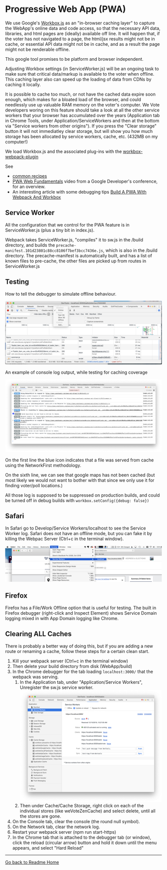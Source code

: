 # Progressive Web App (PWA)

We use Google's [Workbox.js](https://developers.google.com/web/tools/workbox/guides/get-started) as an
"in-browser caching layer" to capture the WebApp's online data and code access, so that the necessary API data, libraries, and html pages are
(ideally) available off line.  It will happen that, if the voter has not navigated to a page, the html/jsx results might not be in
cache, or essential API data might not be in cache, and as a result the page might not be renderable offline.

This google tool promises to be platform and browser independent.

Adjusting Workbox settings (in ServiceWorker.js) will be an ongoing task to make sure that critical data/markup
is available to the voter when offline.  This caching layer also can speed up the loading of data from CDNs by
caching it locally.

It is possible to cache too much, or not have the cached data expire soon enough, which makes for a bloated load
of the browser, and could needlessly use up valuable RAM memory on the voter's computer.   We Vote developers woring on
this feature should take a look at all the other service workers that your browser has accumulated over the years (Application tab in
Chrome Tools, under Application/ServiceWorkers  and then at the bottom via "Service workers from other origins").  If you press
the "Clear storage" button it will not immediatley clear storage, but will show you how much
storage has been allocated by service workers, cache, etc. (432MB on my computer!)

We load Workbox.js and the associated plug-ins with the [workbox-webpack-plugin](https://developers.google.com/web/tools/workbox/modules/workbox-webpack-plugin)

See
* [common recipes](https://developers.google.com/web/tools/workbox/guides/common-recipes)
* [PWA Web Fundamentals](https://developers.google.com/web/progressive-web-apps) video from a Google Developer's conference, for an overview.
* An interesting article with some debugging tips [Build A PWA With Webpack And Workbox](https://www.smashingmagazine.com/2019/06/pwa-webpack-workbox/)


## Service Worker

All the configuration that we control for the PWA feature is in ServiceWorker.js (plus a tiny bit in index.js).

Webpack takes ServiceWorker.js, "compiles" it to sw.js in the /build directory, and
builds the `precache-manifest.101d23801c88cc8106f7bef3bcc7436e.js`, which is also in the /build directory.
The precache-manifest is automatically built, and has a list of known files to pre-cache, the other files are picked up from routes in ServiceWorker.js

## Testing

How to tell the debugger to simulate offline behaviour.

![ScreenShot](../images/ChromeDebuggerNetworkOnline.png)

An example of console log output, while testing for caching coverage

![ScreenShot](../images/WorkboxConsoleOutput.png)

On the first line the blue icon indicates that a file was served from cache using the NetworkFirst methodology.

On the sixth line, we can see that google maps has not been cached (but most likely we would not want to bother with that
since we only use it for finding voter/poll locations.)

All those log is supposed to be suppressed on production builds, and could be turned off in debug
builds with `workbox.setConfig({debug: false})`

## Safari

In Safari go to Develop/Service Workers/localhost to see the Service Worker log.  Safari does not have an offline mode, but you can
fake it by killing the Webpac Server (Ctrl+c in the terminal window).

![ScreenShot](../images/SafariServiceWorkerDebug.png)


## Firefox
Firefox has a File/Work Offline option that is useful for testing.  The built in Firefox debugger (right-click and Inspect Element)
shows Service Domain logging mixed in with App Domain logging like Chrome.

## Clearing ALL Caches

There is probably a better way of doing this, but if you are adding a new route
or renaming a cache, follow these steps for a certain clean start.
1) Kill your webpack server (Ctrl+c in the terminal window)
2) Then delete your build directory from disk (WebApp/build)
3) In the Chrome debugger for the tab loading `localhost:3000/` that the webpack was serving.
    1) In the Application tab, under "Application/Service Workers", Unregister the sw.js service worker.
        ![ScreenShot](../images/ChromeDebuggerApplicationTab.png)
    2) Then under Cache/Cache Storage, right click on each of the individual stores (like weVoteZenCache)
    and select delete, until all the stores are gone.
4) On the Console tab, clear the console (the round null symbol).
5) On the Network tab, clear the network log.
6) Restart your webpack server (npm run start-https)
7) In the Chrome tab that is attached to the debugger tab (or window), click the
reload (circular arrow) button and hold it down until the menu appears, and select "Hard Reload"

---

[Go back to Readme Home](../../README.md)
